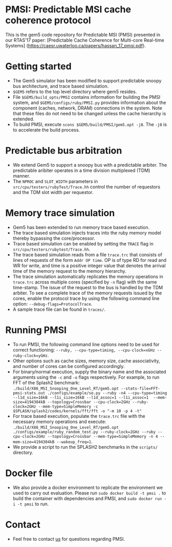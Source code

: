 # PMSI: Predictable MSI cache coherence protocol

This is the gem5 code repository for Predictable MSI (PMSI) presented in our RTAS'17 paper: [Predictable Cache Coherence for Multi-core Real-time Systems] (https://caesr.uwaterloo.ca/papers/hassan_17_pmsi.pdf).

# Getting started
* The Gem5 simulator has been modified to support predictable snoopy bus architecture, and trace based simulation. 
* `$GEM5` refers to the top level directory where gem5 resides. 
* File `$GEM5/build_opts/PMSI` contains information for building the PMSI system, and `$GEM5/configs/ruby/PMSI.py` provides information about the component (caches, network, DRAM) connections in the system. Note that these files do not need to be changed unless the cache hierarchy is extended. 
* To build PMSI, execute `scons $GEM5/build/PMSI/gem5.opt -j8`. The `-j8` is to accelerate the build process.


# Predictable bus arbitration
* We extend Gem5 to support a snoopy bus with a predictable arbiter. The predictable aribiter operates in a time division multiplexed (TDM) manner.
* The `NPROC` and `SLOT_WIDTH` parameters in `src/cpu/testers/rubyTest/Trace.hh` control the number of requestors and the TDM slot width per requestor.

# Memory trace simulation
* Gem5 has been extended to run memory trace based execution.
* The trace based simulation injects traces into the ruby memory model thereby bypassing the core/processor. 
* Trace based simulation can be enabled by setting the `TRACE` flag in `src/cpu/testers/rubytest/Trace.hh`.	
* The trace based simulation reads from a file `trace.trc` that consists of lines of requests of the form `Addr OP time`. OP is of type RD for read and WR for write, and time is a positive integer value that denotes the arrival time of the memory request to the memory hierarchy.
* The trace simulation automatically replicates the memory operations in `trace.trc` across multiple cores (specified by `-n` flag) with the same time-stamp. The issue of the request to the bus is handled by the TDM arbiter. To see a complete trace of the memory requests issued by the cores, enable the protocol trace by using the following command line option: `--debug-flags=ProtocolTrace`.
* A sample trace file can be found in `traces/`.

# Running PMSI
* To run PMSI, the following command line options need to be used for correct functioning: `--ruby, --cpu-type=timing, --cpu-clock=xGHz --ruby-clock=yGHz`.
* Other options such as cache sizes, memory size, cache associativity, and number of cores can be configured accordingly.
* For binary/normal execution, supply the binary name and the associated arguments using the `-c` and `-o` flags respectively. For example, to run FFT of the Splash2 benchmark: `./build/X86_MSI_Snooping_One_Level_RT/gem5.opt --stats-file=FFT-pmsi-stats.out ./configs/example/se.py --ruby -n4 --cpu-type=timing --l1d_size=16kB --l1i_size=16kB --l1d_assoc=1 --l1i_assoc=1  --mem-size=4194304kB --topology=Crossbar --cpu-clock=2GHz --ruby-clock=2GHz --mem-type=SimpleMemory -c $SPLASH/splash2/codes/kernels/fft/fft -o "-m 10 -p 4 -t"`
* For trace based execution, populate the `trace.trc` file with the necessary memory operations and execute: `./build/X86_MSI_Snooping_One_Level_RT/gem5.opt ./configs/example/ruby_random_test.py --ruby-clock=2GHz --ruby --cpu-clock=2GHz --topology=Crossbar --mem-type=SimpleMemory -n 4 --mem-size=4194304kB --wakeup_freq=1`. 
* We provide a script to run the SPLASH2 benchmarks in the `scripts/` directory.

# Docker file
* We also provide a docker environment to replicate the environment we used to carry out evaluation. Please run `sudo docker build -t pmsi .` to build the container with dependencies and PMSI, and `sudo docker run -i -t pmsi` to run.

# Contact
* Feel free to contact [us](mailto:amkaushi@uwaterloo.ca) for questions regarding PMSI.
